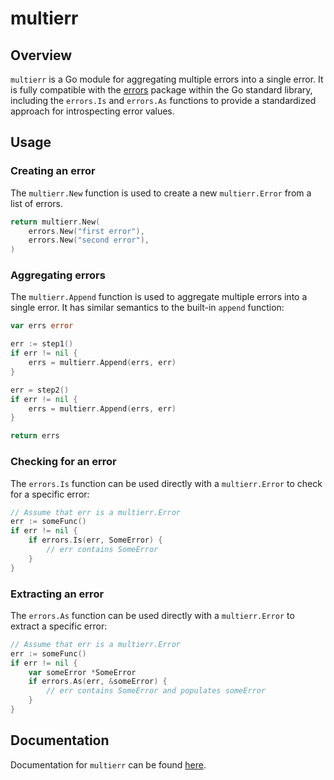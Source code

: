 # multierr

## Overview

`multierr` is a Go module for aggregating multiple errors into a single error. It is fully 
compatible with the [errors](https://pkg.go.dev/errors) package within the Go standard library, 
including the `errors.Is` and `errors.As` functions to provide a standardized approach for 
introspecting error values.

## Usage

### Creating an error

The `multierr.New` function is used to create a new `multierr.Error` from a list of errors.

```go
return multierr.New(
    errors.New("first error"),
    errors.New("second error"),
)
```

### Aggregating errors

The `multierr.Append` function is used to aggregate multiple errors into a single error. It has 
similar semantics to the built-in `append` function:

```go 
var errs error

err := step1()
if err != nil {
    errs = multierr.Append(errs, err)
}

err = step2()
if err != nil {
    errs = multierr.Append(errs, err)
}

return errs
```

### Checking for an error

The `errors.Is` function can be used directly with a `multierr.Error` to check for a specific error:

```go
// Assume that err is a multierr.Error
err := someFunc()
if err != nil {
    if errors.Is(err, SomeError) {
        // err contains SomeError
    }
}
```

### Extracting an error

The `errors.As` function can be used directly with a `multierr.Error` to extract a specific error:

```go
// Assume that err is a multierr.Error
err := someFunc()
if err != nil {
    var someError *SomeError
    if errors.As(err, &someError) {
        // err contains SomeError and populates someError
    }
}
```

## Documentation

Documentation for `multierr` can be found [here](https://pkg.go.dev/github.com/jordanhasgul/multierr).

